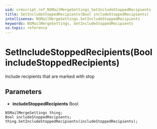 ```yaml
---
uid: crmscript_ref_NSMailMergeSettings_SetIncludeStoppedRecipients
title: SetIncludeStoppedRecipients(Bool includeStoppedRecipients)
intellisense: NSMailMergeSettings.SetIncludeStoppedRecipients
keywords: NSMailMergeSettings, GetIncludeStoppedRecipients
so.topic: reference
---
```


# SetIncludeStoppedRecipients(Bool includeStoppedRecipients)

Include recipients that are marked with stop

## Parameters

* **includeStoppedRecipients** Bool

```crmscript
NSMailMergeSettings thing;
Bool includeStoppedRecipients;
thing.SetIncludeStoppedRecipients(includeStoppedRecipients);
```

